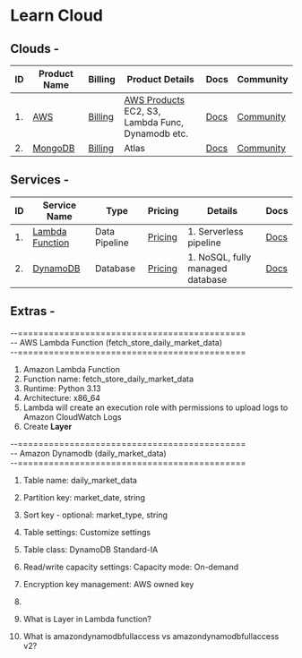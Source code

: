 # Learn Cloud

## Clouds -

| ID  | Product Name | Billing | Product Details | Docs | Community |
| --- | ------------ | ------- | --------------- | ---- | --------- |
| 1. | [AWS](https://us-east-1.console.aws.amazon.com/) | [Billing]() | [AWS Products](https://aws.amazon.com/campaigns/aws-cloudserver/)</br>EC2, S3, Lambda Func, Dynamodb etc. | [Docs](https://docs.aws.amazon.com/) | [Community](https://repost.aws/)
| 2.  | [MongoDB](https://cloud.mongodb.com/) | [Billing]() | Atlas | [Docs]() | [Community]()


## Services -

| ID  | Service Name | Type | Pricing | Details | Docs |
| --- | ------------ | ---- | ------- | ------- | ---- |
| 1. | [Lambda Function]() | Data Pipeline | [Pricing]() | 1. Serverless pipeline | [Docs]() |
| 2.  | [DynamoDB]() | Database | [Pricing](https://aws.amazon.com/dynamodb/pricing/) | 1. NoSQL, fully managed database | [Docs](https://docs.aws.amazon.com/amazondynamodb/latest/developerguide/Introduction.html) |


## Extras -
--============================================</br>
-- AWS Lambda Function (fetch_store_daily_market_data)</br>
--============================================</br>
1. Amazon Lambda Function
2. Function name: fetch_store_daily_market_data
3. Runtime: Python 3.13
4. Architecture: x86_64
5. Lambda will create an execution role with permissions to upload logs to Amazon CloudWatch Logs
6. Create **Layer**


--============================================</br>
-- Amazon Dynamodb (daily_market_data)</br>
--============================================</br>
1. Table name: daily_market_data
2. Partition key: market_date, string 
3. Sort key - optional: market_type, string
4. Table settings: Customize settings
5. Table class: DynamoDB Standard-IA
6. Read/write capacity settings: Capacity mode: On-demand
7. Encryption key management: AWS owned key
8. 


1. What is Layer in Lambda function?
2. What is amazondynamodbfullaccess vs amazondynamodbfullaccess v2?
